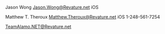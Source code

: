 <editor> Jason Wong </editor>
<email>  Jason.Wong@Revature.net </email>
<phone> iOS </phone> 

<editor> Matthew T. Theroux </editor>
<email> Matthew.Theroux@Revature.net </email>
<phone> iOS 1-248-561-7254 </phone>

<!--DNE-->
<team-email> TeamAlamo.NET@Revature.net </team-email> 
<!--[EoF]-->